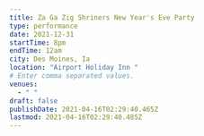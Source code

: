 ```yaml
---
title: Za Ga Zig Shriners New Year's Eve Party
type: performance
date: 2021-12-31
startTime: 8pm
endTime: 12am
city: Des Moines, Ia
location: "Airport Holiday Inn "
# Enter comma separated values.
venues:
  - " "
draft: false
publishDate: 2021-04-16T02:29:40.465Z
lastmod: 2021-04-16T02:29:40.485Z
---
```

